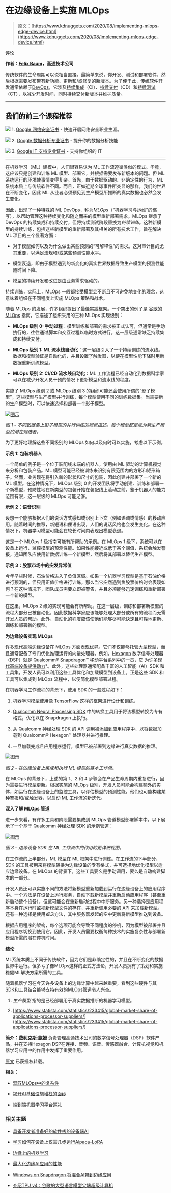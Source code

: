# 在边缘设备上实施 MLOps

> 原文：[https://www.kdnuggets.com/2020/08/implementing-mlops-edge-device.html](https://www.kdnuggets.com/2020/08/implementing-mlops-edge-device.html)

[评论](#comments)

**作者：[Felix Baum](https://developer.qualcomm.com/blogs/fbaum)，高通技术公司**

传统软件的生命周期可以说相当直接。最简单来说，你开发、测试和部署软件，然后根据需要发布带有新功能、更新和/或修复的新版本。为了便于此，传统软件开发通常依赖于[DevOps](https://en.wikipedia.org/wiki/DevOps)，它涉及[持续集成](https://en.wikipedia.org/wiki/Continuous_integration)（CI）、[持续交付](https://en.wikipedia.org/wiki/Continuous_delivery)（CD）和[持续测试](https://en.wikipedia.org/wiki/Continuous_testing)（CT），以减少开发时间，同时持续交付新版本并维护质量。

* * *

## 我们的前三个课程推荐

![](../Images/0244c01ba9267c002ef39d4907e0b8fb.png) 1\. [Google 网络安全证书](https://www.kdnuggets.com/google-cybersecurity) - 快速开启网络安全职业生涯。

![](../Images/e225c49c3c91745821c8c0368bf04711.png) 2\. [Google 数据分析专业证书](https://www.kdnuggets.com/google-data-analytics) - 提升你的数据分析技能

![](../Images/0244c01ba9267c002ef39d4907e0b8fb.png) 3\. [Google IT 支持专业证书](https://www.kdnuggets.com/google-itsupport) - 支持你组织的 IT

* * *

在机器学习（ML）建模中，人们很容易认为 ML 工作流遵循类似的模式。毕竟，这应该只是创建和训练 ML 模型、部署它，并根据需要发布新版本的问题。但 ML 系统运行的环境使事情变得复杂。首先，由于数据驱动的、非确定性的行为，ML 系统本质上与传统软件不同。而且，正如近期全球事件所突显的那样，我们的世界在不断变化，因此 ML 从业者必须预见到生产模型所推断的真实数据也必然会发生变化。

因此，出现了一种特殊的 ML DevOps，称为*MLOps*（“机器学习与运维”的缩写），以帮助管理这种持续变化和随之而来的模型重新部署需求。MLOps 继承了 DevOps 的持续集成和持续交付，但将持续测试阶段替换为*持续训练*。这种新模型的持续训练，包括这些新模型的重新部署及其相关的所有技术工作，旨在解决 ML 项目的三个显著方面：

+   对于模型如何以及为什么做出某些预测的“可解释性”的需求。这对审计目的尤其重要，以满足法规和/或某些预测性能水平。

+   模型衰退，即由于模型遇到的新变化的真实世界数据导致生产模型的预测性能随时间下降。

+   模型的持续开发和改进是由业务需求驱动的。

持续训练，实际上，MLOps 一般都接受模型会不断且不可避免地变化的理念，这意味着组织在不同程度上实施 MLOps 策略和战术。

随着 MLOps 的发展，许多组织提出了最佳实践框架。一个突出的例子是 [谷歌的 MLOps](https://cloud.google.com/solutions/machine-learning/mlops-continuous-delivery-and-automation-pipelines-in-machine-learning#mlops_level_2_cicd_pipeline_automation) 指南，它描述了组织采用的三种 MLOps 实现级别：

+   **MLOps 级别 0: 手动过程**：模型训练和部署的需求被正式认可，但通常是手动执行的，往往通过脚本和交互过程以临时方式进行。这一层级通常缺乏持续集成和持续交付。

+   **MLOps 级别 1: ML 流水线自动化**：这一层级引入了一个持续训练的流水线。数据和模型验证是自动化的，并且设置了触发器，以便在模型性能下降时用新数据重新训练模型。

+   **MLOps 级别 2: CI/CD 流水线自动化**：ML 工作流程已经自动化到数据科学家可以在减少开发人员干预的情况下更新模型和流水线的程度。

实施了 MLOps 级别 2 或 MLOps 级别 3 的组织可能还会使用所谓的“影子模型”，这些模型与生产模型并行训练，每个模型使用不同的训练数据集。当需要新的生产模型时，可以快速选择和部署一个影子模型。

[![图示](../Images/22938573f024a01b728b506138623974.png)](https://developer.qualcomm.com/sites/default/files/attachments/mlops-01_0.png)

*图 1 - 不同数据集上影子模型的并行训练的视觉描述。每个模型都是成为新生产模型的潜在候选者。*

为了更好地理解这些不同级别的 MLOps 如何以及何时可以实施，考虑以下示例。

**示例 1: 包装机器人**

一个简单的例子是一个位于装配线末端的机器人，使用由 ML 驱动的计算机视觉来分析和包装产品。ML 模型可能已经被训练来识别有限范围内的方形和矩形箱子。然而，业务现在将引入新的形状和尺寸的包装，因此创建并部署了一个新的 ML 模型。在这种情况下，MLOps 级别 0 的开发团队将手动创建、训练和部署一个新模型，预防性地在新类型的包装开始在装配线上滚动之前。鉴于机器人的能力范围有限，这一层级的 MLOps 可能足够。

**示例 2：语音识别**

设想一个能够根据人们的说话方式感知或识别上下文（例如语调或情感）的移动应用。随着时间的推移，新短语和俚语出现，人们的说话风格也会发生变化。在这种情况下，机器学习模型可能会在较长时间内表现出模型衰退。

这是一个 MLOps 1 级指南可能有所帮助的示例。在 MLOps 1 级下，系统可以在设备上运行，监控模型的预测性能。如果性能接近或低于某个阈值，系统会触发警报，通知团队应使用新数据训练一个新模型，然后将其部署以替代生产模型。

**示例 3：股票市场中的突发异常值**

今年早些时候，石油价格进入了负值区域。如果一个机器学习模型是基于石油价格进行预测的，但只用正值价格进行训练，那么当它突然遇到负股票价格时会表现如何？在这种情况下，团队成员需要立即被警告，并且必须能够迅速训练和重新部署一个新的模型。

在这里，MLOps 2 级的实现可能会有所帮助。在这一层级，训练和部署新模型的流程大部分已被自动化，因此数据科学家应该能够处理大部分或所有的流程而无需开发人员的帮助。此外，自动化的程度应该使他们能够尽可能快速且可靠地更新、训练和部署新的模型。

**为边缘设备实现 MLOps**

许多现代高端边缘设备在 MLOps 方面表现优异。它们不仅能够托管大型模型，而且通常配备了专门优化推理运行的向量处理器。例如，[Hexagon](https://developer.qualcomm.com/software/hexagon-dsp-sdk/dsp-processor) 数字信号处理器（DSP）就是 Qualcomm® [Snapdragon](https://www.qualcomm.com/snapdragon)™ 移动平台系列中的一员，它 [为许多现代高端设备提供动力](https://en.wikipedia.org/wiki/Devices_using_Qualcomm_Snapdragon_systems-on-chip)²。此外，这些处理器通常配备丰富的人工智能（AI）SDK 和工具集，开发人员可以利用这些工具优化和加载模型到设备上。正是这些 SDK 和工具可以集成到 MLOps 流程中，以便简化模型部署过程。

在机器学习工作流程的背景下，使用 SDK 的一般过程如下：

1.  机器学习模型使用像 [TensorFlow](https://www.tensorflow.org/) 这样的框架进行设计和训练。

1.  [Qualcomm Neural Processing SDK](https://developer.qualcomm.com/software/qualcomm-neural-processing-sdk) 中的转换工具用于将该模型转换为专有格式，优化以在 Snapdragon 上执行。

1.  从 Qualcomm 神经处理 SDK 的 API 调用被添加到应用程序中，以将数据加载到 Qualcomm® Hexagon™ 处理器并进行推理。

1.  一旦加载完成且应用程序运行，模型已被部署到边缘进行真实数据的推理。

[![图示](../Images/4fc6183c11b6ba52714bfa3a5b8bba45.png)](https://developer.qualcomm.com/sites/default/files/attachments/mlops-02.png)

*图 2 - 在边缘设备上集成和执行 ML 模型的基本工作流。*

在 MLOps 的背景下，上述的第 1、2 和 4 步骤会在产品生命周期内重复进行，因为需要进行模型更新。根据实施的 MLOps 级别，开发人员可能会构建额外的实体，如运行在边缘设备上的监控工具，以评估模型的预测性能。他们也可能构建某种警报和/或触发器，以启动 ML 工作流的新迭代。

**深入了解 MLOps 管道**

进一步来看，有许多工具和阶段需要集成到 MLOps 管道模型部署脚本中。以下展示了一个基于 Qualcomm 神经处理 SDK 的示例管道：

[![图示](../Images/52ae9f34f0b50b1a7484756abbd57a08.png)](https://developer.qualcomm.com/sites/default/files/attachments/mlops-03.jpg)

*图 3 – 边缘设备 SDK 在 ML 工作流中的作用的更详细视图。*

在工作流的上半部分，ML 模型在 ML 框架中进行训练。在工作流的下半部分，SDK 的工具被用来将模型转换为边缘设备的专有格式，并可选择地优化模型以适应边缘设备。在 MLOps 的背景下，这些工具要么是手动调用，要么是自动构建脚本的一部分。

开发人员还可以实施不同的方法将新模型重新加载到运行在边缘设备上的应用程序中。一个方法是在设备上运行服务，自动下载新模型并重新启动应用程序（甚至重新启动整个设备），但这可能会在重新启动过程中中断服务。另一种选择是应用程序本身在运行时监视新模型文件的存在，并重新调用必要的 API 来加载新模型。还有一种选择是使用*推送*方法，其中服务器发起的空中更新将新模型推送到设备。

根据应用程序的架构，每个选项可能会导致不同程度的停机，因为模型被部署并且应用程序切换到使用它。因此，开发人员需要权衡每种技术的实施复杂性与部署新模型所需的潜在停机时间。

**结论**

ML系统本质上不同于传统软件，因为它们是非确定性的，并且在不断变化的数据世界中运行。但多亏了像MLOps这样的正式方法论，开发人员拥有了策划和实施稳健ML解决方案所需的工具。

随着机器学习在今天许多设备上的边缘计算中越来越重要，看到这些硬件与其SDK和工具结合能够支持有效的MLOps管道令人兴奋。

1.  *生产模型* 指的是已经部署用于真实数据推断的机器学习模型。

1.  [https://www.statista.com/statistics/233415/global-market-share-of-applications-processor-suppliers/](https://www.statista.com/statistics/233415/global-market-share-of-applications-processor-suppliers/)

**简介：[费利克斯·鲍姆](https://developer.qualcomm.com/blogs/fbaum)** 负责管理高通技术公司的数字信号处理器（DSP）软件产品，并在支持Hexagon DSP在连接、音频、语音、传感器融合、计算机视觉和机器学习应用中的作用中发挥了重要作用。

[原文](https://developer.qualcomm.com/blog/implementing-machine-learning-and-operations-mlops) 已获授权转载。

**相关：**

+   [驾驭MLOps中的复杂性](/2020/05/taming-complexity-mlops.html)

+   [揭开AI基础设施堆栈的面纱](/2020/05/demystifying-ai-infrastructure-stack.html)

+   [端到端机器学习平台巡礼](/2020/07/tour-end-to-end-machine-learning-platforms.html)

### 相关主题

+   [具备开发者准备好的软件栈的设备端AI](https://www.kdnuggets.com/2022/03/qualcomm-ondevice-ai-developer-ready-software-stacks.html)

+   [学习如何在设备上仅需几步运行Alpaca-LoRA](https://www.kdnuggets.com/2023/05/learn-run-alpacalora-device-steps.html)

+   [边缘上的机器学习](https://www.kdnuggets.com/2022/10/machine-learning-edge.html)

+   [最大化边缘AI应用的性能](https://www.kdnuggets.com/maximize-performance-in-edge-ai-applications)

+   [Windows on Snapdragon 将混合AI带到边缘应用](https://www.kdnuggets.com/qualcomm-windows-on-snapdragon-brings-hybrid-ai-to-apps-at-the-edge)

+   [介绍TPU v4：谷歌的大型语言模型尖端超级计算机](https://www.kdnuggets.com/2023/04/introducing-tpu-v4-googles-cutting-edge-supercomputer-large-language-models.html)
